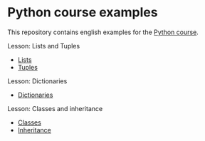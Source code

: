 # Python course examples
This repository contains english examples for the [Python course](https://naucse.python.cz/2020/pyladies-en-prague/).

Lesson: Lists and Tuples
- [Lists](https://github.com/vojtechruz/python-course-examples-eng/tree/main/lists/lists)
- [Tuples](https://github.com/vojtechruz/python-course-examples-eng/tree/main/lists/tuples)

Lesson: Dictionaries
- [Dictionaries](https://github.com/vojtechruz/python-course-examples-eng/tree/main/dictionaries)

Lesson: Classes and inheritance
- [Classes](https://github.com/vojtechruz/python-course-examples-eng/tree/main/classes/classes)
- [Inheritance](https://github.com/vojtechruz/python-course-examples-eng/tree/main/classes/inheritance)